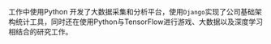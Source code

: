 工作中使用Python 开发了大数据采集和分析平台，使用`Django`实现了公司基础架构统计工具，同时还在使用Python与TensorFlow进行游戏、大数据以及深度学习相结合的研究工作。



